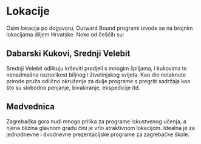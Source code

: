 # Lokacije

Osim lokacija po dogovoru, Outward Bound programi izvode se na brojnim lokacijama diljem Hrvatske. Neke od češćih su:

## Dabarski Kukovi, Srednji Velebit

Srednji Velebit odlikuju krševiti predjeli s mnogim špiljama, i kukovima te nenadmašna raznolikost biljnog i životinjskog svijeta. Kao dio netaknute prirode pruža odlično okruženje za dulje programe s pregršt sadržaja kao što su slobodno penjanje, bivakiranje, ekspedicije itd.

## Medvednica

Zagrebačka gora nudi mnogo prilika za programe iskustvenog učenja, a njena blizina glavnom gradu čini je vrlo atraktivnom lokacijom. Idealna je za jednodnevne i dvodnevne prezentacijske programe za zagrebačke škole.
